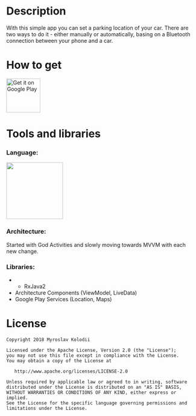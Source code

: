 # Description
<p>
  With this simple app you can set a parking location of your car. There are two ways to do it - either manually or automatically, basing on a Bluetooth connection between your phone and a car.  
  </p>

# How to get

<div>
  <a href="https://play.google.com/store/apps/details?id=com.unagit.parkedcar">
    <img src="https://play.google.com/intl/en_us/badges/images/generic/en-play-badge.png" alt="Get it on Google Play" height="90"/>
  </a>
</div>

# Tools and libraries
### Language:
<img src="https://www.androidcentral.com/sites/androidcentral.com/files/styles/xlarge/public/postimages/9274/java.jpg
" width="150" />

### Architecture: 
Started with God Activities and slowly moving towards MVVM with each new change.

### Libraries:
* * RxJava2
* Architecture Components (ViewModel, LiveData)
* Google Play Services (Location, Maps)
  
# License
```
Copyright 2018 Myroslav Kolodii

Licensed under the Apache License, Version 2.0 (the "License");
you may not use this file except in compliance with the License.
You may obtain a copy of the License at

   http://www.apache.org/licenses/LICENSE-2.0

Unless required by applicable law or agreed to in writing, software
distributed under the License is distributed on an "AS IS" BASIS,
WITHOUT WARRANTIES OR CONDITIONS OF ANY KIND, either express or implied.
See the License for the specific language governing permissions and
limitations under the License.
```
